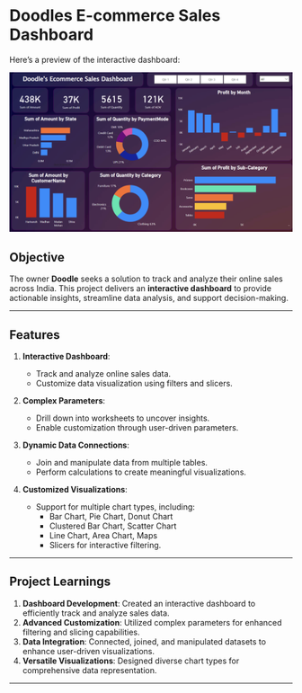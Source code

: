 # Doodles E-commerce Sales Dashboard

Here’s a preview of the interactive dashboard:

![Sales Dashboard](https://github.com/Harsita11/Ecommerce-Sales-Dashboard/blob/main/Dashboard.png)


## Objective
The owner **Doodle** seeks a solution to track and analyze their online sales across India. This project delivers an **interactive dashboard** to provide actionable insights, streamline data analysis, and support decision-making.

---

## Features
1. **Interactive Dashboard**:
   - Track and analyze online sales data.
   - Customize data visualization using filters and slicers.
   
2. **Complex Parameters**:
   - Drill down into worksheets to uncover insights.
   - Enable customization through user-driven parameters.
   
3. **Dynamic Data Connections**:
   - Join and manipulate data from multiple tables.
   - Perform calculations to create meaningful visualizations.
   
4. **Customized Visualizations**:
   - Support for multiple chart types, including:
     - Bar Chart, Pie Chart, Donut Chart
     - Clustered Bar Chart, Scatter Chart
     - Line Chart, Area Chart, Maps
     - Slicers for interactive filtering.

---

## Project Learnings
1. **Dashboard Development**: Created an interactive dashboard to efficiently track and analyze sales data.
2. **Advanced Customization**: Utilized complex parameters for enhanced filtering and slicing capabilities.
3. **Data Integration**: Connected, joined, and manipulated datasets to enhance user-driven visualizations.
4. **Versatile Visualizations**: Designed diverse chart types for comprehensive data representation.

---
